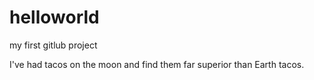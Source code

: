 # helloworld
my first gitlub project

I've had tacos on the moon and find them far superior than Earth tacos. 
